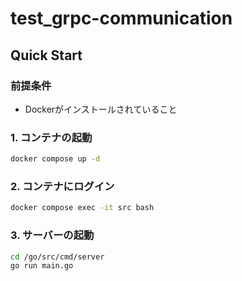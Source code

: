 # test_grpc-communication

## Quick Start

### 前提条件

- Dockerがインストールされていること

### 1. コンテナの起動

```bash
docker compose up -d
```

### 2. コンテナにログイン

```bash
docker compose exec -it src bash
```

### 3. サーバーの起動

```bash
cd /go/src/cmd/server
go run main.go
```

